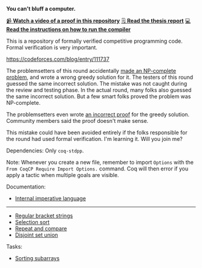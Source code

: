 **You can't bluff a computer.**

[📹 **Watch a video of a proof in this repository**](<./0000-5399%20(1).mkv>)
[🗒️ **Read the thesis report**](./ITCSIU21011_HuynhTranKhanh.pdf)
[💻 **Read the instructions on how to run the compiler**](./docs/InternalImperativeLanguage.md)

This is a repository of formally verified competitive programming code. Formal verification is very important.

https://codeforces.com/blog/entry/111737

The problemsetters of this round accidentally [made an NP-complete problem](https://web.archive.org/web/20230125221257/https://codeforces.com/contest/1780/problem/C), and wrote a wrong greedy solution for it. The testers of this round guessed the same incorrect solution. The mistake was not caught during the review and testing phase. In the actual round, many folks also guessed the same incorrect solution. But a few smart folks proved the problem was NP-complete.

The problemsetters even wrote [an incorrect proof](https://codeforces.com/blog/entry/111737?#comment-996084) for the greedy solution. Community members said the proof doesn't make sense.

This mistake could have been avoided entirely if the folks responsible for the round had used formal verification. I'm learning it. Will you join me?

Dependencies: Only `coq-stdpp`.

Note: Whenever you create a new file, remember to import `Options` with the `From CoqCP Require Import Options.` command. Coq will then error if you apply a tactic when multiple goals are visible.

Documentation:

- [Internal imperative language](docs/InternalImperativeLanguage.md)
<hr>

- [Regular bracket strings](docs/RegularBracketString.md)
- [Selection sort](docs/SelectionSort.md)
- [Repeat and compare](docs/RepeatCompare.md)
- [Disjoint set union](docs/DisjointSetUnion.md)

Tasks:

- [Sorting subarrays](docs/SortingSubarrays.md)
